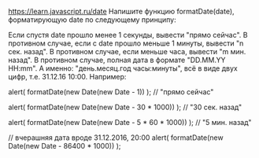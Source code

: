https://learn.javascript.ru/date
Напишите функцию formatDate(date), форматирующую date по следующему принципу:

Если спустя date прошло менее 1 секунды, вывести "прямо сейчас".
В противном случае, если с date прошло меньше 1 минуты, вывести "n сек. назад".
В противном случае, если меньше часа, вывести "m мин. назад".
В противном случае, полная дата в формате "DD.MM.YY HH:mm". А именно: "день.месяц.год часы:минуты", всё в виде двух цифр, т.е. 31.12.16 10:00.
Например:

alert( formatDate(new Date(new Date - 1)) ); // "прямо сейчас"

alert( formatDate(new Date(new Date - 30 * 1000)) ); // "30 сек. назад"

alert( formatDate(new Date(new Date - 5 * 60 * 1000)) ); // "5 мин. назад"

// вчерашняя дата вроде 31.12.2016, 20:00
alert( formatDate(new Date(new Date - 86400 * 1000)) );
